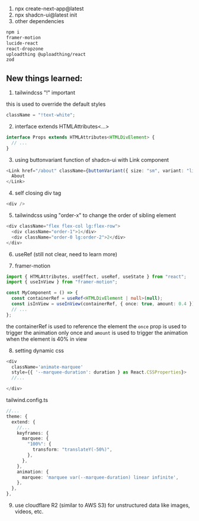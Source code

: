 1. npx create-next-app@latest
2. npx shadcn-ui@latest init
3. other dependencies

```sh
npm i
framer-motion
lucide-react
react-dropzone
uploadthing @uploadthing/react
zod
```

## New things learned:

1. tailwindcss "!" important

this is used to override the default styles

```ts
className = "!text-white";
```

2. interface extends HTMLAttributes<...>

```ts
interface Props extends HTMLAttributes<HTMLDivElement> {
  // ...
}
```

3. using buttonvariant function of shadcn-ui with Link component

```ts
<Link href="/about" className={buttonVariant({ size: "sm", variant: "link" })}>
  About
</Link>
```

4. self closing div tag

```ts
<div />
```

5. tailwindcss using "order-x" to change the order of sibling element

```ts
<div className="flex flex-col lg:flex-row">
  <div className="order-1">1</div>
  <div className="order-0 lg:order-2">2</div>
</div>
```

6. useRef (still not clear, need to learn more)

7. framer-motion

```ts
import { HTMLAttributes, useEffect, useRef, useState } from "react";
import { useInView } from "framer-motion";

const MyComponent = () => {
  const containerRef = useRef<HTMLDivElement | null>(null);
  const isInView = useInView(containerRef, { once: true, amount: 0.4 });
  // ...
};
```

the containerRef is used to reference the element
the `once` prop is used to trigger the animation only once and `amount` is used to trigger the animation when the element is 40% in view

8. setting dynamic css

```ts
<div
  className='animate-marquee'
  style={{ '--marquee-duration': duration } as React.CSSProperties}>
  //...

</div>
```

tailwind.config.ts

```ts
//...
theme: {
  extend: {
    //...
    keyframes: {
      marquee: {
        "100%": {
          transform: "translateY(-50%)",
        },
      },
    },
    animation: {
      marquee: 'marquee var(--marquee-duration) linear infinite',
    },
  },
},
```

9. use cloudflare R2 (similar to AWS S3) for unstructured data like images, videos, etc.
